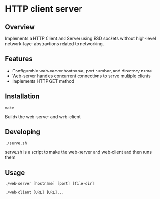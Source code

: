 # HTTP client server

## Overview

Implements a HTTP Client and Server using BSD sockets without high-level network-layer abstractions related to networking. 

## Features

- Configurable web-server hostname, port number, and directory name
- Web-server handles concurrent connections to serve multiple clients
- Implements HTTP GET method

## Installation

```shell
make
```

Builds the web-server and web-client.

## Developing

```shell
./serve.sh
```

serve.sh is a script to make the web-server and web-client and then runs them.

## Usage

```shell
./web-server [hostname] [port] [file-dir]
```

```shell
./web-client [URL] [URL]...
```